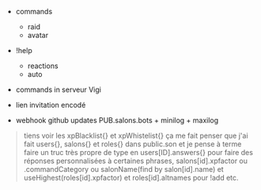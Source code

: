* commands
  * raid
  * avatar

* !help
  * reactions
  * auto

* commands in serveur Vigi

* lien invitation encodé

* webhook github updates PUB.salons.bots + minilog + maxilog

> tiens voir les xpBlacklist{} et xpWhistelist{} ça me fait penser que j'ai fait users{}, salons{} et roles{} dans public.son et je pense à terme faire un truc très propre de type en users[ID].answers{} pour faire des réponses personnalisées à certaines phrases, salons[id].xpfactor ou .commandCategory ou salonName(find by salon[id].name) et useHighest(roles[id].xpfactor) et roles[id].altnames pour !add etc.
